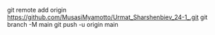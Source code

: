 git remote add origin https://github.com/MusasiMyamotto/Urmat_Sharshenbiev_24-1_.git
git branch -M main
git push -u origin main